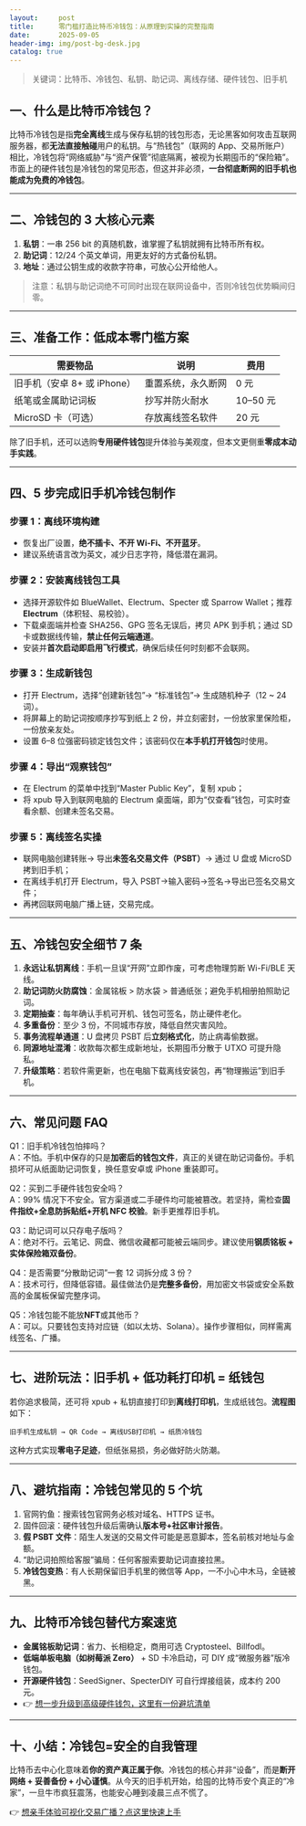 ```yaml
---
layout:     post
title:      零门槛打造比特币冷钱包：从原理到实操的完整指南
date:       2025-09-05
header-img: img/post-bg-desk.jpg
catalog: true
---
```


> 关键词：比特币、冷钱包、私钥、助记词、离线存储、硬件钱包、旧手机

## 一、什么是比特币冷钱包？

比特币冷钱包是指**完全离线**生成与保存私钥的钱包形态，无论黑客如何攻击互联网服务器，都**无法直接触碰**用户的私钥。与“热钱包”（联网的 App、交易所账户）相比，冷钱包将“网络威胁”与“资产保管”彻底隔离，被视为长期囤币的“保险箱”。市面上的硬件钱包是冷钱包的常见形态，但这并非必须，**一台彻底断网的旧手机也能成为免费的冷钱包**。

---

## 二、冷钱包的 3 大核心元素

1. **私钥**：一串 256 bit 的真随机数，谁掌握了私钥就拥有比特币所有权。  
2. **助记词**：12/24 个英文单词，用更友好的方式备份私钥。  
3. **地址**：通过公钥生成的收款字符串，可放心公开给他人。

> 注意：私钥与助记词绝不可同时出现在联网设备中，否则冷钱包优势瞬间归零。

---

## 三、准备工作：低成本零门槛方案

| 需要物品 | 说明 | 费用 |
| --- | --- | --- |
| 旧手机（安卓 8+ 或 iPhone） | 重置系统，永久断网 | 0 元 |
| 纸笔或金属助记词板 | 抄写并防火耐水 | 10–50 元 |
| MicroSD 卡（可选） | 存放离线签名软件 | 20 元 |

除了旧手机，还可以选购**专用硬件钱包**提升体验与美观度，但本文更侧重**零成本动手实践**。

---

## 四、5 步完成旧手机冷钱包制作

### 步骤 1：离线环境构建
- 恢复出厂设置，**绝不插卡、不开 Wi-Fi、不开蓝牙**。  
- 建议系统语言改为英文，减少日志字符，降低潜在漏洞。

### 步骤 2：安装离线钱包工具
- 选择开源软件如 BlueWallet、Electrum、Specter 或 Sparrow Wallet；推荐 **Electrum**（体积轻、易校验）。  
- 下载桌面端并检查 SHA256、GPG 签名无误后，拷贝 APK 到手机；通过 SD 卡或数据线传输，**禁止任何云端通道**。  
- 安装并**首次启动即启用飞行模式**，确保后续任何时刻都不会联网。

### 步骤 3：生成新钱包
- 打开 Electrum，选择“创建新钱包”→ “标准钱包”→ 生成随机种子（12 ~ 24 词）。  
- 将屏幕上的助记词按顺序抄写到纸上 2 份，并立刻密封，一份放家里保险柜，一份放亲友处。  
- 设置 6–8 位强密码锁定钱包文件；该密码仅在**本手机打开钱包**时使用。

### 步骤 4：导出“观察钱包”
- 在 Electrum 的菜单中找到“Master Public Key”，复制 xpub；  
- 将 xpub 导入到联网电脑的 Electrum 桌面端，即为“仅查看”钱包，可实时查看余额、创建未签名交易。

### 步骤 5：离线签名实操
- 联网电脑创建转账→ 导出**未签名交易文件（PSBT）**→ 通过 U 盘或 MicroSD 拷到旧手机；  
- 在离线手机打开 Electrum，导入 PSBT→输入密码→签名→导出已签名交易文件；  
- 再拷回联网电脑广播上链，交易完成。

---

## 五、冷钱包安全细节 7 条

1. **永远让私钥离线**：手机一旦误“开网”立即作废，可考虑物理剪断 Wi-Fi/BLE 天线。  
2. **助记词防火防腐蚀**：金属铭板 > 防水袋 > 普通纸张；避免手机相册拍照助记词。  
3. **定期抽查**：每年确认手机可开机、钱包可签名，防止硬件老化。  
4. **多重备份**：至少 3 份，不同城市存放，降低自然灾害风险。  
5. **事务流程单通道**：U 盘拷贝 PSBT 后**立刻格式化**，防止病毒偷数据。  
6. **同源地址混淆**：收款每次都生成新地址，长期囤币分散于 UTXO 可提升隐私。  
7. **升级策略**：若软件需更新，也在电脑下载离线安装包，再“物理搬运”到旧手机。  

---

## 六、常见问题 FAQ

Q1：旧手机冷钱包怕摔吗？  
A：不怕。手机中保存的只是**加密后的钱包文件**，真正的关键在助记词备份。手机损坏可从纸面助记词恢复，换任意安卓或 iPhone 重装即可。

Q2：买到二手硬件钱包安全吗？  
A：99% 情况下不安全。官方渠道或二手硬件均可能被篡改。若坚持，需检查**固件指纹+全息防拆贴纸+开机 NFC 校验**。新手更推荐旧手机。

Q3：助记词可以只存电子版吗？  
A：绝对不行。云笔记、网盘、微信收藏都可能被云端同步。建议使用**钢质铭板 + 实体保险箱双备份**。

Q4：是否需要“分散助记词”一套 12 词拆分成 3 份？  
A：技术可行，但降低容错。最佳做法仍是**完整多备份**，用加密文书袋或安全系数高的金属板保留完整序词。

Q5：冷钱包能不能放**NFT**或其他币？  
A：可以。只要钱包支持对应链（如以太坊、Solana）。操作步骤相似，同样需离线签名、广播。

---

## 七、进阶玩法：旧手机 + 低功耗打印机 = 纸钱包

若你追求极简，还可将 xpub + 私钥直接打印到**离线打印机**，生成纸钱包。**流程图**如下：

```
旧手机生成私钥 → QR Code → 离线USB打印机 → 纸质冷钱包
```

这种方式实现**零电子足迹**，但纸张易损，务必做好防火防潮。

---

## 八、避坑指南：冷钱包常见的 5 个坑

1. 官网钓鱼：搜索钱包官网务必核对域名、HTTPS 证书。  
2. 固件回滚：硬件钱包升级后需确认**版本号+社区审计报告**。  
3. **假 PSBT 文件**：陌生人发送的交易文件可能是恶意脚本，签名前核对地址与金额。  
4. “助记词拍照给客服”骗局：任何客服索要助记词直接拉黑。  
5. **冷钱包变热**：有人长期保留旧手机里的微信等 App，一不小心中木马，全链被黑。

---

## 九、比特币冷钱包替代方案速览

- **金属铭板助记词**：省力、长相稳定，商用可选 Cryptosteel、Billfodl。  
- **低端单板电脑（如树莓派 Zero）** + SD 卡冷启动，可 DIY 成“微服务器”版冷钱包。  
- **开源硬件钱包**：SeedSigner、SpecterDIY 可自行焊接组装，成本约 200 元。  
- 👉 [想一步升级到高级硬件钱包，这里有一份避坑清单](https://okxdog.com/)

---

## 十、小结：冷钱包=安全的自我管理

比特币去中心化意味着**你的资产真正属于你**。冷钱包的核心并非“设备”，而是**断开网络 + 妥善备份 + 小心谨慎**。从今天的旧手机开始，给囤的比特币安个真正的“冷家”，一旦牛市疯狂震荡，也能安心睡到凌晨三点不慌了。

👉 [想亲手体验可视化交易广播？点这里快速上手](https://okxdog.com/)